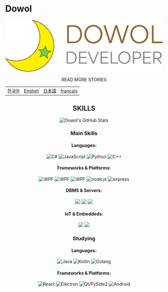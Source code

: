 # Dowol

<section title="Hello, world!" align="center">
  <img src="./img/dowol-developer-banner.png" alt="Dowol Developer" />
</section>
<section title="Read more stories" align="center">
  <p>READ MORE STORIES</p>
  <table align="center" border="0">
    <tbody>
      <tr>
        <td>
          <a href="./README.ko.md" hreflang="ko">한국어</a>
        </td>
        <td>
          <a href="./README.en.md" hreflang="en">English</a>
        </td>
        <td>
          <a href="./README.ja.md" hreflang="ja">日本語</a>
        </td>
        <td>
          <a href="./README.fr.md" hreflang="fr">français</a>
        </td>
      </tr>
    </tbody>
  </table>
</section>
<!--
  <img src="https://img.shields.io/badge/MESSAGE-COLOR?style=for-the-badge&logo=LOGO&logoColor=ccc" alt="MESSAGE"/>
-->
<section title="Skills" align="center">
  <h2>SKILLS</h2>
  <img src="https://github-readme-stats.vercel.app/api/top-langs/?username=dowol&theme=transparent&border_raduis=4&langs_count=5" alt="Dowol's GitHub Stats" />
  <h3>Main Skills</h3>
  <h4>Languages:</h4>
  <img src="https://img.shields.io/badge/C%E2%99%AF-239120?style=for-the-badge&logo=csharp&logoColor=eee" alt="C#" />
  <img src="https://img.shields.io/badge/JavaScript-F7DF1E?style=for-the-badge&logo=javascript&logoColor=333" alt="JavaScript" />
  <img src="https://img.shields.io/badge/Python-3776AB?style=for-the-badge&logo=python&logoColor=eee" alt="Python" />
  <img src="https://img.shields.io/badge/C%2fC++-00599C?style=for-the-badge&logo=cplusplus" alt="C++" />
  <h4>Frameworks &amp; Platforms:</h4>
  <img src="https://img.shields.io/badge/WPF-0c54c2?style=for-the-badge&logo=xaml" alt="WPF" />
  <img src="https://img.shields.io/badge/ASP.NET%20Core-512bd4?style=for-the-badge&logo=dotnet" alt="WPF" />
  <img src="https://img.shields.io/badge/Blazor-512bd4?style=for-the-badge&logo=blazor" alt="WPF" />
  <img src="https://img.shields.io/badge/node.js-339933?style=for-the-badge&logo=node.js&logoColor=eee" alt="node.js" />
  <img src="https://img.shields.io/badge/express-black?style=for-the-badge&logo=express&logoColor=eee" alt="express" />
  <h4>DBMS &amp; Servers:</h4>
  <img src="https://img.shields.io/badge/Nginx-009639?style=for-the-badge&logo=nginx&logoColor=eee" />
  <img src="https://img.shields.io/badge/MySQL-4479a1?style=for-the-badge&logo=mysql&logoColor=eee" />
  <img src="https://img.shields.io/badge/SQLite-003b57?style=for-the-badge&logo=sqlite&logoColor=eee" />
  <h4>IoT &amp; Embeddeds:</h4>
  <img src="https://img.shields.io/badge/Arduino-00979d?style=for-the-badge&logo=arduino&logoColor=eee" />
  <img src="https://img.shields.io/badge/Raspberry%20Pi-a22846?style=for-the-badge&logo=raspberrypi&logoColor=eee" />
  <h3>Studying</h3>
  <h4>Languages:</h4>
  <img src="https://img.shields.io/badge/Java-007396?style=for-the-badge&logo=openjdk&logoColor=eee" alt="Java" />
  <img src="https://img.shields.io/badge/Kotlin-7f52ff?style=for-the-badge&logo=kotlin&logoColor=eee" alt="Kotlin" />
  <img src="https://img.shields.io/badge/Go-00add8?style=for-the-badge&logo=go&logoColor=eee" alt="Golang" />
  <h4>Frameworks &amp; Platforms:</h4>
  <img src="https://img.shields.io/badge/React-61dafb?style=for-the-badge&logo=react&logoColor=333" alt="React" />
  <img src="https://img.shields.io/badge/Electron-47848f?style=for-the-badge&logo=electron&logoColor=eee" alt="Electron" />
  <img src="https://img.shields.io/badge/Qt%2fPySide2-41cd52?style=for-the-badge&logo=qt&logoColor=eee" alt="Qt/PySide2" />
  <img src="https://img.shields.io/badge/Android-3ddc84?style=for-the-badge&logo=android&logoColor=eee" alt="Android" />
</section>